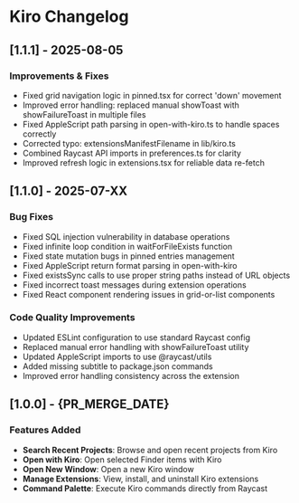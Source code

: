 # Kiro Changelog

## [1.1.1] - 2025-08-05

### Improvements & Fixes
- Fixed grid navigation logic in pinned.tsx for correct 'down' movement
- Improved error handling: replaced manual showToast with showFailureToast in multiple files
- Fixed AppleScript path parsing in open-with-kiro.ts to handle spaces correctly
- Corrected typo: extensionsManifestFilename in lib/kiro.ts
- Combined Raycast API imports in preferences.ts for clarity
- Improved refresh logic in extensions.tsx for reliable data re-fetch

## [1.1.0] - 2025-07-XX

### Bug Fixes
- Fixed SQL injection vulnerability in database operations
- Fixed infinite loop condition in waitForFileExists function
- Fixed state mutation bugs in pinned entries management
- Fixed AppleScript return format parsing in open-with-kiro
- Fixed existsSync calls to use proper string paths instead of URL objects
- Fixed incorrect toast messages during extension operations
- Fixed React component rendering issues in grid-or-list components

### Code Quality Improvements
- Updated ESLint configuration to use standard Raycast config
- Replaced manual error handling with showFailureToast utility
- Updated AppleScript imports to use @raycast/utils
- Added missing subtitle to package.json commands
- Improved error handling consistency across the extension

## [1.0.0] - {PR_MERGE_DATE}

### Features Added
- **Search Recent Projects**: Browse and open recent projects from Kiro
- **Open with Kiro**: Open selected Finder items with Kiro
- **Open New Window**: Open a new Kiro window
- **Manage Extensions**: View, install, and uninstall Kiro extensions
- **Command Palette**: Execute Kiro commands directly from Raycast
